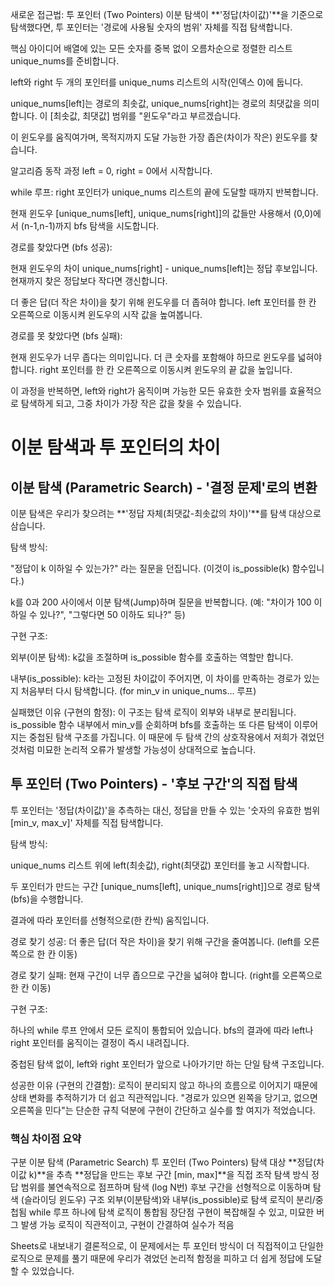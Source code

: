 새로운 접근법: 투 포인터 (Two Pointers)
이분 탐색이 **'정답(차이값)'**을 기준으로 탐색했다면, 투 포인터는 '경로에 사용될 숫자의 범위' 자체를 직접 탐색합니다.

핵심 아이디어
배열에 있는 모든 숫자를 중복 없이 오름차순으로 정렬한 리스트 unique_nums를 준비합니다.

left와 right 두 개의 포인터를 unique_nums 리스트의 시작(인덱스 0)에 둡니다.

unique_nums[left]는 경로의 최솟값, unique_nums[right]는 경로의 최댓값을 의미합니다. 이 [최솟값, 최댓값] 범위를 "윈도우"라고 부르겠습니다.

이 윈도우를 움직여가며, 목적지까지 도달 가능한 가장 좁은(차이가 작은) 윈도우를 찾습니다.

알고리즘 동작 과정
left = 0, right = 0에서 시작합니다.

while 루프: right 포인터가 unique_nums 리스트의 끝에 도달할 때까지 반복합니다.

현재 윈도우 [unique_nums[left], unique_nums[right]]의 값들만 사용해서 (0,0)에서 (n-1,n-1)까지 bfs 탐색을 시도합니다.

경로를 찾았다면 (bfs 성공):

현재 윈도우의 차이 unique_nums[right] - unique_nums[left]는 정답 후보입니다. 현재까지 찾은 정답보다 작다면 갱신합니다.

더 좋은 답(더 작은 차이)을 찾기 위해 윈도우를 더 좁혀야 합니다. left 포인터를 한 칸 오른쪽으로 이동시켜 윈도우의 시작 값을 높여봅니다.

경로를 못 찾았다면 (bfs 실패):

현재 윈도우가 너무 좁다는 의미입니다. 더 큰 숫자를 포함해야 하므로 윈도우를 넓혀야 합니다. right 포인터를 한 칸 오른쪽으로 이동시켜 윈도우의 끝 값을 높입니다.

이 과정을 반복하면, left와 right가 움직이며 가능한 모든 유효한 숫자 범위를 효율적으로 탐색하게 되고, 그중 차이가 가장 작은 값을 찾을 수 있습니다.

# 이분 탐색과 투 포인터의 차이
## 이분 탐색 (Parametric Search) - '결정 문제'로의 변환
이분 탐색은 우리가 찾으려는 **'정답 자체(최댓값-최솟값의 차이)'**를 탐색 대상으로 삼습니다.

탐색 방식:

"정답이 k 이하일 수 있는가?" 라는 질문을 던집니다. (이것이 is_possible(k) 함수입니다.)

k를 0과 200 사이에서 이분 탐색(Jump)하며 질문을 반복합니다. (예: "차이가 100 이하일 수 있나?", "그렇다면 50 이하도 되나?" 등)

구현 구조:

외부(이분 탐색): k값을 조절하며 is_possible 함수를 호출하는 역할만 합니다.

내부(is_possible): k라는 고정된 차이값이 주어지면, 이 차이를 만족하는 경로가 있는지 처음부터 다시 탐색합니다. (for min_v in unique_nums... 루프)

실패했던 이유 (구현의 함정):
이 구조는 탐색 로직이 외부와 내부로 분리됩니다. is_possible 함수 내부에서 min_v를 순회하며 bfs를 호출하는 또 다른 탐색이 이루어지는 중첩된 탐색 구조를 가집니다. 이 때문에 두 탐색 간의 상호작용에서 저희가 겪었던 것처럼 미묘한 논리적 오류가 발생할 가능성이 상대적으로 높습니다.

## 투 포인터 (Two Pointers) - '후보 구간'의 직접 탐색
투 포인터는 '정답(차이값)'을 추측하는 대신, 정답을 만들 수 있는 '숫자의 유효한 범위 [min_v, max_v]' 자체를 직접 탐색합니다.

탐색 방식:

unique_nums 리스트 위에 left(최솟값), right(최댓값) 포인터를 놓고 시작합니다.

두 포인터가 만드는 구간 [unique_nums[left], unique_nums[right]]으로 경로 탐색(bfs)을 수행합니다.

결과에 따라 포인터를 선형적으로(한 칸씩) 움직입니다.

경로 찾기 성공: 더 좋은 답(더 작은 차이)을 찾기 위해 구간을 줄여봅니다. (left를 오른쪽으로 한 칸 이동)

경로 찾기 실패: 현재 구간이 너무 좁으므로 구간을 넓혀야 합니다. (right를 오른쪽으로 한 칸 이동)

구현 구조:

하나의 while 루프 안에서 모든 로직이 통합되어 있습니다. bfs의 결과에 따라 left나 right 포인터를 움직이는 결정이 즉시 내려집니다.

중첩된 탐색 없이, left와 right 포인터가 앞으로 나아가기만 하는 단일 탐색 구조입니다.

성공한 이유 (구현의 간결함):
로직이 분리되지 않고 하나의 흐름으로 이어지기 때문에 상태 변화를 추적하기가 더 쉽고 직관적입니다. "경로가 있으면 왼쪽을 당기고, 없으면 오른쪽을 민다"는 단순한 규칙 덕분에 구현이 간단하고 실수를 할 여지가 적었습니다.

### 핵심 차이점 요약
구분	이분 탐색 (Parametric Search)	투 포인터 (Two Pointers)
탐색 대상	**정답(차이값 k)**을 추측	**정답을 만드는 후보 구간 [min, max]**을 직접 조작
탐색 방식	정답 범위를 불연속적으로 점프하며 탐색 (log N번)	후보 구간을 선형적으로 이동하며 탐색 (슬라이딩 윈도우)
구조	외부(이분탐색)와 내부(is_possible)로 탐색 로직이 분리/중첩됨	while 루프 하나에 탐색 로직이 통합됨
장단점	구현이 복잡해질 수 있고, 미묘한 버그 발생 가능	로직이 직관적이고, 구현이 간결하여 실수가 적음

Sheets로 내보내기
결론적으로, 이 문제에서는 투 포인터 방식이 더 직접적이고 단일한 로직으로 문제를 풀기 때문에 우리가 겪었던 논리적 함정을 피하고 더 쉽게 정답에 도달할 수 있었습니다.